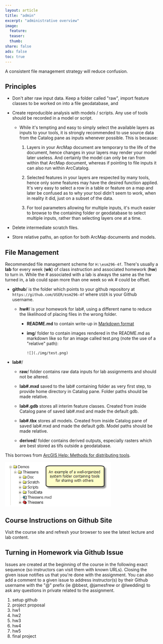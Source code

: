 ```yaml
---
layout: article
title: "admin"
excerpt: "administrative overview"
image:
  feature:
  teaser:
  thumb:
share: false
ads: false
toc: true
---
```


A consistent file management strategy will reduce confusion.

## Principles

- Don't alter raw input data. Keep a folder called "raw", import feature classes to be worked on into a file geodatabase, and 

- Create reproducible analysis with models / scripts. Any use of tools should be recorded in a model or script.

    - While it's tempting and easy to simply select the available layers as inputs to your tools, it is strongly recommended to use source data from the Catalog pane as inputs whenever possible. This is because:
    
        1. Layers in your ArcMap document are temporary to the life of the document, hence changes in your layers may render your model later useless. And certainly the model can only be ran from within that ArcMap document, whereas if pointing to file inputs it can also run within ArcCatalog.
        
        1. Selected features in your layers are respected by many tools, hence only some features may have the desired function applied. It's very easy to select a row in a table or feature on a map and later be confused as to why your tool didn't seem to work, when in reality it did, just on a subset of the data.
        
        1. For tool parameters allowing for multiple inputs, it's much easier to browse to the containing folder or geodatabase to select multiple inputs, rather than selecting layers one at a time.

- Delete intermediate scratch files.

- Store relative paths, an option for both ArcMap documents and models.

## File Management

Recommended file management scheme for `H:\esm296-4f`. There's usually a **lab** for every week (**wk**) of class instruction and associated homework (**hw**) to turn in. While the # associated with a lab is always the same as the hw turned in, a lab could span more than one week so wk # could be offset.

- **github**/ is the folder which points to your github repository at `https://github.com/USER/esm296-4f` where `USER` is your Github username.

    - **hw#**/ is your homework for lab#, using a different name to reduce the likelihood of placing files in the wrong folder.
    
        - **README.md** to contain write-up in [Markdown format](https://guides.github.com/features/mastering-markdown/)
        
        - **img**/ folder to contain images rendered in the README.md as markdown like so for an image called test.png (note the use of a "relative" path):
        
            ```
            ![](./img/test.png)
            ```          

- **lab#**/

    - **raw**/ folder contains raw data inputs for lab assignments and should not be altered.
    
    - **lab#.mxd** saved to the lab# containing folder as very first step, to provide home directory in Catalog pane. Folder paths should be made relative.
    
    - **lab#.gdb** stores all interim feature classes. Created from inside Catalog pane of saved lab#.mxd and made the default gdb.
    
    - **lab#.tbx** stores all models. Created from inside Catalog pane of saved lab#.mxd and made the default gdb. Model paths should be made relative.
    
    - **derived**/ folder contains derived outputs, especially rasters which are best stored as tifs outside a geodatabase.
    
This borrows from [ArcGIS Help: Methods for distributing tools]().

![](arc_org.png)

## Course Instructions on Github Site

Visit the course site and refresh your browser to see the latest lecture and lab content.

## Turning in Homework via Github Issue

Issues are created at the beginning of the course in the following exact sequence (so instructors can visit them with known URLs). Closing the given issue notifies us that you're done with the assignment. You can also add a comment to a given issue to address instructor(s) by their Github username with the "@" prefix (ie @bbest, @jamesfrew or @lwedding) to ask any questions in private related to the assignment.

1. setup github
1. project proposal
1. hw1
1. hw2
1. hw3
1. hw4
1. hw5
1. final project


